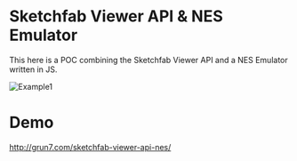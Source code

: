 # Sketchfab Viewer API & NES Emulator

This here is a POC combining the Sketchfab Viewer API and a NES Emulator written in JS.

![Example1](https://i.imgur.com/Znq5kHSl.png)

# Demo

http://grun7.com/sketchfab-viewer-api-nes/
